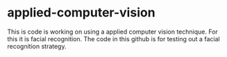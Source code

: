 # applied-computer-vision
This is code is working on using a applied computer vision technique. For this it is facial recognition. The code in this github is for testing out a facial recognition strategy.
